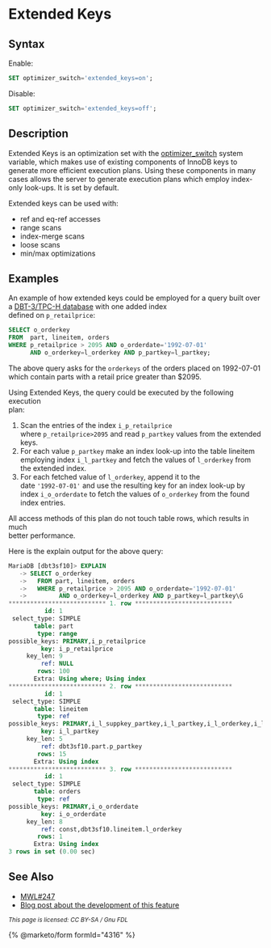 # Extended Keys

## Syntax

Enable:

```sql
SET optimizer_switch='extended_keys=on';
```

Disable:

```sql
SET optimizer_switch='extended_keys=off';
```

## Description

Extended Keys is an optimization set with the [optimizer\_switch](https://github.com/mariadb-corporation/docs-server/blob/test/general-resources/ha-and-performance/optimization-and-tuning/system-variables/server-system-variables.md#optimizer_switch) system variable, which makes use of existing components of InnoDB keys to generate more efficient execution plans. Using these components in many cases allows the server to generate execution plans which employ index-only look-ups. It is set by default.

Extended keys can be used with:

* ref and eq-ref accesses
* range scans
* index-merge scans
* loose scans
* min/max optimizations

## Examples

An example of how extended keys could be employed for a query built over a [DBT-3/TPC-H database](https://www.tpc.org/tpch/specs.asp) with one added index\
defined on `p_retailprice`:

```sql
SELECT o_orderkey
FROM  part, lineitem, orders
WHERE p_retailprice > 2095 AND o_orderdate='1992-07-01'
      AND o_orderkey=l_orderkey AND p_partkey=l_partkey;
```

The above query asks for the `orderkeys` of the orders placed on 1992-07-01\
which contain parts with a retail price greater than $2095.

Using Extended Keys, the query could be executed by the following execution\
plan:

1. Scan the entries of the index `i_p_retailprice`\
   where `p_retailprice>2095` and read `p_partkey` values from the extended\
   keys.
2. For each value `p_partkey` make an index look-up into the table lineitem\
   employing index `i_l_partkey` and fetch the values of `l_orderkey` from\
   the extended index.
3. For each fetched value of `l_orderkey`, append it to the\
   date `'1992-07-01'` and use the resulting key for an index look-up by\
   index `i_o_orderdate` to fetch the values of `o_orderkey` from the found\
   index entries.

All access methods of this plan do not touch table rows, which results in much\
better performance.

Here is the explain output for the above query:

```sql
MariaDB [dbt3sf10]> EXPLAIN
   -> SELECT o_orderkey
   ->   FROM part, lineitem, orders
   ->   WHERE p_retailprice > 2095 AND o_orderdate='1992-07-01'
   ->         AND o_orderkey=l_orderkey AND p_partkey=l_partkey\G
*************************** 1. row ***************************
          id: 1
 select_type: SIMPLE
       table: part
        type: range
possible_keys: PRIMARY,i_p_retailprice
         key: i_p_retailprice
     key_len: 9
         ref: NULL
        rows: 100
       Extra: Using where; Using index
*************************** 2. row ***************************
          id: 1
 select_type: SIMPLE
       table: lineitem
        type: ref
possible_keys: PRIMARY,i_l_suppkey_partkey,i_l_partkey,i_l_orderkey,i_l_orderkey_quantity
         key: i_l_partkey
     key_len: 5
         ref: dbt3sf10.part.p_partkey
        rows: 15
       Extra: Using index
*************************** 3. row ***************************
          id: 1
 select_type: SIMPLE
       table: orders
        type: ref
possible_keys: PRIMARY,i_o_orderdate
         key: i_o_orderdate
     key_len: 8
         ref: const,dbt3sf10.lineitem.l_orderkey
        rows: 1
       Extra: Using index
3 rows in set (0.00 sec)
```

## See Also

* [MWL#247](https://askmonty.org/worklog/?tid=247)
* [Blog post about the development of this feature](https://igors-notes.blogspot.com/2011/12/3-way-join-that-touches-only-indexes.html)

<sub>_This page is licensed: CC BY-SA / Gnu FDL_</sub>

{% @marketo/form formId="4316" %}
